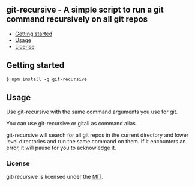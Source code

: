 ## git-recursive - A simple script to run a git command recursively on all git repos

* [Getting started](#getting-started)
* [Usage](#usage)
* [License](#License)

## Getting started

    $ npm install -g git-recursive

## Usage

Use git-recursive with the same command arguments you use for git.

You can use git-recursive or gitall as command alias.

git-recursive will search for all git repos in the current directory and lower level directories and run the same command on them.
If it encounters an error, it will pause for you to acknowledge it.

### License

git-recursive is licensed under the [MIT](https://github.com/ralphv/gitall/raw/master/LICENSE).
